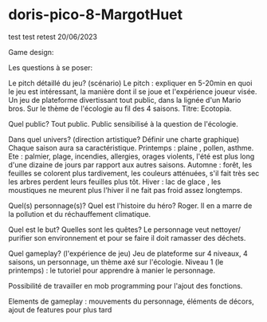 # doris-pico-8-MargotHuet
test test 
retest
20/06/2023

Game design:

Les questions à se poser:

Le pitch détaillé du jeu? (scénario)
 Le pitch : expliquer en 5-20min en quoi le jeu est intéressant, la manière dont il se joue et l'expérience joueur visée.
 Un jeu de plateforme divertissant tout public, dans la lignée d'un Mario bros. Sur le thème de l'écologie au fil des 4 saisons.
 Titre: Ecotopia.

Quel public?
 Tout public. Public sensibilisé à la question de l'écologie.

Dans quel univers? (direction artistique? Définir une charte graphique)
 Chaque saison aura sa caractéristique.
 Printemps : plaine , pollen, asthme.
 Ete : palmier, plage, incendies, allergies, orages violents, l'été est plus long d'une dizaine de jours par rapport aux autres saisons.
 Automne : forêt, les feuilles se colorent plus tardivement, les couleurs atténuées, s'il fait très sec les arbres perdent leurs feuilles plus tôt.
 Hiver : lac de glace , les moustiques ne meurent plus l'hiver il ne fait pas froid assez longtemps.

Quel(s) personnage(s)? Quel est l'histoire du héro?
 Roger. Il en a marre de la pollution et du réchauffement climatique.

Quel est le but? Quelles sont les quêtes?
 Le personnage veut nettoyer/ purifier son environnement et pour se faire il doit ramasser des déchets.

Quel gameplay? (l'expérience de jeu)
 Jeu de plateforme sur 4 niveaux, 4 saisons, un personnage, un thème axé sur l'écologie.
 Niveau 1 (le printemps) : le tutoriel pour apprendre à manier le personnage.


Possibilité de travailler en mob programming pour l'ajout des fonctions.

Elements de gameplay :
mouvements du personnage, éléments de décors, ajout de features pour plus tard